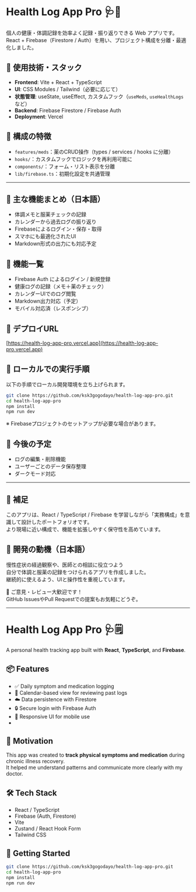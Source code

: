 # Health Log App Pro 🩺🌸


個人の健康・体調記録を効率よく記録・振り返りできる Web アプリです。  
React + Firebase（Firestore / Auth）を用い、プロジェクト構成を分離・最適化しました。

## 🔧 使用技術・スタック

- **Frontend**: Vite + React + TypeScript
- **UI**: CSS Modules / Tailwind（必要に応じて）
- **状態管理**: useState, useEffect, カスタムフック（`useMeds`, `useHealthLogs` など）
- **Backend**: Firebase Firestore / Firebase Auth
- **Deployment**: Vercel

## 📁 構成の特徴

- `features/meds`：薬のCRUD操作（types / services / hooks に分離）
- `hooks/`：カスタムフックでロジックを再利用可能に
- `components/`：フォーム・リスト表示を分離
- `lib/firebase.ts`：初期化設定を共通管理

---

## 📝 主な機能まとめ（日本語）

- 体調メモと服薬チェックの記録
- カレンダーから過去ログの振り返り
- Firebaseによるログイン・保存・取得
- スマホにも最適化されたUI
- Markdown形式の出力にも対応予定

## 🚀 機能一覧

- Firebase Auth によるログイン / 新規登録
- 健康ログの記録（メモ＋薬のチェック）
- カレンダーUIでのログ閲覧
- Markdown出力対応（予定）
- モバイル対応済（レスポンシブ）

## 🔗 デプロイURL

[https://health-log-app-pro.vercel.app](https://health-log-app-pro.vercel.app)

## 🚀 ローカルでの実行手順

以下の手順でローカル開発環境を立ち上げられます。

```bash
git clone https://github.com/ksk3gogodayo/health-log-app-pro.git
cd health-log-app-pro
npm install
npm run dev
```

※ Firebaseプロジェクトのセットアップが必要な場合があります。

## 📌 今後の予定

- ログの編集・削除機能
- ユーザーごとのデータ保存整理
- ダークモード対応

---

## 🙌 補足

このアプリは、React / TypeScript / Firebase を学習しながら「実務構成」を意識して設計したポートフォリオです。  
より現場に近い構成で、機能を拡張しやすく保守性を高めています。

## 🎯 開発の動機（日本語）

慢性症状の経過観察や、医師との相談に役立つよう  
自分で体調と服薬の記録をつけられるアプリを作成しました。  
継続的に使えるよう、UIと操作性を重視しています。

📣 ご意見・レビュー大歓迎です！  
GitHub IssuesやPull Requestでの提案もお気軽にどうぞ。

---

# Health Log App Pro 🩺🗒️

A personal health tracking app built with **React**, **TypeScript**, and **Firebase**.

## 📦 Features

- ✅ Daily symptom and medication logging  
- 📅 Calendar-based view for reviewing past logs  
- ☁️ Data persistence with Firestore  
- 🔒 Secure login with Firebase Auth  
- 📱 Responsive UI for mobile use
- 
## 🧠 Motivation

This app was created to **track physical symptoms and medication** during chronic illness recovery.  
It helped me understand patterns and communicate more clearly with my doctor.

## 🛠️ Tech Stack

- React / TypeScript  
- Firebase (Auth, Firestore)  
- Vite  
- Zustand / React Hook Form  
- Tailwind CSS  

## 🚀 Getting Started

```bash
git clone https://github.com/ksk3gogodayo/health-log-app-pro.git
cd health-log-app-pro
npm install
npm run dev
```
